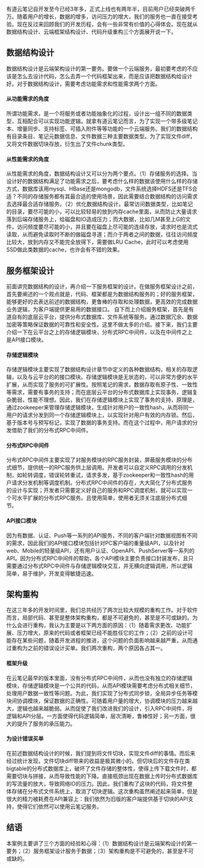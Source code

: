 有道云笔记自开发至今已经3年多，正式上线也有两年半，目前用户已经突破两千万。随着用户的增长，数据的增多，访问压力的增大，我们的服务也一直在接受考验。现在反过来回顾我们的开发历程，会有一些非常有价值的心得体会。现在就从数据结构设计、云端框架结构设计、代码升级重构三个方面展开说一下。

## [](https://github.com/wangfk/study/blob/master/%E6%9C%89%E9%81%93%E4%BA%91%E7%AC%94%E8%AE%B0%E7%9A%84%E4%BA%91%E7%AB%AF%E6%9E%B6%E6%9E%84%E8%AE%BE%E8%AE%A1.md#%E6%95%B0%E6%8D%AE%E7%BB%93%E6%9E%84%E8%AE%BE%E8%AE%A1)数据结构设计

数据结构设计是云端架构设计的第一要务。要做一个云端服务，最初要考虑的不应该是怎么去设计代码，怎么去弄一个代码框架出来，而是应该把数据结构给设计好。对于数据结构设计，需要考虑功能需求和性能需求两个方面。

#### [](https://github.com/wangfk/study/blob/master/%E6%9C%89%E9%81%93%E4%BA%91%E7%AC%94%E8%AE%B0%E7%9A%84%E4%BA%91%E7%AB%AF%E6%9E%B6%E6%9E%84%E8%AE%BE%E8%AE%A1.md#%E4%BB%8E%E5%8A%9F%E8%83%BD%E9%9C%80%E6%B1%82%E7%9A%84%E8%A7%92%E5%BA%A6)从功能需求的角度

所谓功能需求，是一个将服务或者功能抽象化的过程，设计出一组不同的数据类型，互相配合可以实现功能逻辑。就拿有道云笔记而言，为了实现一个带多级笔记本、增量同步、支持标签、可插入附件等等功能的一个云端服务。我们的数据结构有目录条目、笔记元数据信息、文件数据三种主要数据类型。为了实现文件diff，又将文件数据切块存放，衍生出了文件chunk类型。

#### [](https://github.com/wangfk/study/blob/master/%E6%9C%89%E9%81%93%E4%BA%91%E7%AC%94%E8%AE%B0%E7%9A%84%E4%BA%91%E7%AB%AF%E6%9E%B6%E6%9E%84%E8%AE%BE%E8%AE%A1.md#%E4%BB%8E%E6%80%A7%E8%83%BD%E9%9C%80%E6%B1%82%E7%9A%84%E8%A7%92%E5%BA%A6)从性能需求的角度

从性能需求的角度，数据结构设计又可以分为两个要点。（1）存储服务的选择。当设计好的数据结构满足了功能需求之后，要考虑什么样的数据该使用什么样的存储方式，数据库该用mysql、HBase还是mongodb，文件系统选择HDFS还是TFS合适？不同的存储服务都有其最合适的使用场景，因此需要结合数据结构的访问需求去选择最合适存储服务。（2）优化数据结构设计。最常访问数据类型，比如笔记的目录，要尽可能的小，可以比较轻易的放到内存cache里面，从而防止大量请求落到后端存储服务上，给磁盘和IO造成压力；而大数据，比如几M甚至上G的文件，访问频度要尽可能的小，并且要在磁盘上尽可能的连续存放，请求时也是流式读取，从而避免读取时不断的做磁盘寻道；而介于两者之间的数据，往往访问频度比较大，放到内存又不能完全放得下，需要做LRU Cache，此时可以考虑使用SSD做此类数据的cache，也许会有不错的效果。

## [](https://github.com/wangfk/study/blob/master/%E6%9C%89%E9%81%93%E4%BA%91%E7%AC%94%E8%AE%B0%E7%9A%84%E4%BA%91%E7%AB%AF%E6%9E%B6%E6%9E%84%E8%AE%BE%E8%AE%A1.md#%E6%9C%8D%E5%8A%A1%E6%A1%86%E6%9E%B6%E8%AE%BE%E8%AE%A1)服务框架设计

前面讲完数据结构的设计，再介绍一下服务框架的设计。在做服务框架设计之前，首先要阐述的一个观点就是，代码、框架都是为数据结构服务的；好的服务框架，能够更好的去表达前述的数据结构，更鲁棒的存取和处理数据，更高效的完成数据业务逻辑，为客户端提供更易用的数据接口。 自下而上介绍服务框架，首先是有道自有的底层云平台，提供分布式数据库、文件系统等服务。通过数据冗余、数据加密等策略保证数据的可靠性和安全性。这里不做太多的介绍。接下来，我们主要介绍一下在云平台之上的存储逻辑模块，分布式RPC中间件，以及在中间件之上是API接口模块。

#### [](https://github.com/wangfk/study/blob/master/%E6%9C%89%E9%81%93%E4%BA%91%E7%AC%94%E8%AE%B0%E7%9A%84%E4%BA%91%E7%AB%AF%E6%9E%B6%E6%9E%84%E8%AE%BE%E8%AE%A1.md#%E5%AD%98%E5%82%A8%E9%80%BB%E8%BE%91%E6%A8%A1%E5%9D%97)存储逻辑模块

存储逻辑模块主要实现了数据结构设计章节中定义的各种数据结构，相关的存取逻辑，以及与云平台的的接口模块。存储逻辑模块是无状态的，可以非常方便的水平扩展，从而实现了服务的可扩展性。按照笔记的需求，数据存取有原子性、一致性等需求，需要有事务的支持；而在底层云平台的分布式数据库上实现事务，逻辑复杂脆弱，性能不理想。因此，我们在存储逻辑模块上实现了事务的支持，原理是，通过zookeeper来管理存储逻辑模块，生成针对用户的一致性hash，从而将同一用户的请求分发到同一个存储逻辑模块上，以实现针对用户有效的内存锁。然后，基于版本号与预写标记，实现了数据的事务支持。而在这个过程中，用户请求的分发借助了我们的分布式RPC中间件。

#### [](https://github.com/wangfk/study/blob/master/%E6%9C%89%E9%81%93%E4%BA%91%E7%AC%94%E8%AE%B0%E7%9A%84%E4%BA%91%E7%AB%AF%E6%9E%B6%E6%9E%84%E8%AE%BE%E8%AE%A1.md#%E5%88%86%E5%B8%83%E5%BC%8Frpc%E4%B8%AD%E9%97%B4%E4%BB%B6)分布式RPC中间件

分布式RPC中间件主要实现了对服务模块的RPC服务封装，屏蔽服务模块的分布式细节，提供统一的RPC服务供上层调用。开发者可以自定义RPC调用的分发机制，如轮转调度，错误轮转重试，请求多发，基于zookeeper和一致性hash的用户请求分发机制等调度机制。分布式RPC中间件的存在，大大简化了分布式服务的设计与实现；开发者只需要定义好自己的服务和RPC调度机制，就可以实现一个可水平扩展的分布式RPC服务。且使用简单，使用者无须关注底层分布式细节。

#### [](https://github.com/wangfk/study/blob/master/%E6%9C%89%E9%81%93%E4%BA%91%E7%AC%94%E8%AE%B0%E7%9A%84%E4%BA%91%E7%AB%AF%E6%9E%B6%E6%9E%84%E8%AE%BE%E8%AE%A1.md#api%E6%8E%A5%E5%8F%A3%E6%A8%A1%E5%9D%97)API接口模块

因为有数据、认证、Push等一系列的API服务，不同的客户端针对数据视图有不同的需求，因此我们的API接口模块包括针对PC客户端的重量级API，以及针对web、Mobile的轻量级API，还有用户认证、OpenAPI、PushServer等一系列的API。因为分布式RPC中间件的帮助，各个API模块主要负责接口封装发布，且只需要通过分布式RPC中间件与存储逻辑模块交互，并无横向逻辑调用，所以逻辑简单，易于维护，开发变得敏捷迅速。

## [](https://github.com/wangfk/study/blob/master/%E6%9C%89%E9%81%93%E4%BA%91%E7%AC%94%E8%AE%B0%E7%9A%84%E4%BA%91%E7%AB%AF%E6%9E%B6%E6%9E%84%E8%AE%BE%E8%AE%A1.md#%E6%9E%B6%E6%9E%84%E9%87%8D%E6%9E%84)架构重构

在这三年多的开发时间里，我们总共经历了两次比较大规模的重构工作。对于软件而言，局部代码、甚至是整体架构重构，都是不可避免的，甚至是不可或缺的。为什么会进行重构，我认为主要是以下两方面的原因：（1）随着需求更改、功能扩展、压力增大，原来的代码或者框架已经不能胜任它的工作；（2）之前的设计可能存在某些问题，随着开发进程的推进，这个问题的负面影响越来越严重，从而通过重构为之前的错误设计买单。我们两次重构，两个原因各占其一。

#### [](https://github.com/wangfk/study/blob/master/%E6%9C%89%E9%81%93%E4%BA%91%E7%AC%94%E8%AE%B0%E7%9A%84%E4%BA%91%E7%AB%AF%E6%9E%B6%E6%9E%84%E8%AE%BE%E8%AE%A1.md#%E6%A1%86%E6%9E%B6%E5%8D%87%E7%BA%A7)框架升级

在云笔记最早的版本里面，没有分布式RPC中间件，从而也没有独立的存储逻辑模块，存储逻辑模块是一个公共的代码，从而API模块需要考虑分布式相关细节，处理用户数据一致性等问题。为此，我们实现了分布式同步锁，全局异步任务等模块间协调模块，保证数据的正确性。可随着用户量的增大，协调模块的压力越来越大，逻辑也越来越脆弱。从而促使了我们改进我们的设计，引入RPC中间件，将逻辑和API分层。一方面使得代码逻辑简单，层次清晰，鲁棒性好；另一方面，很大的提升了服务的承压能力。

#### [](https://github.com/wangfk/study/blob/master/%E6%9C%89%E9%81%93%E4%BA%91%E7%AC%94%E8%AE%B0%E7%9A%84%E4%BA%91%E7%AB%AF%E6%9E%B6%E6%9E%84%E8%AE%BE%E8%AE%A1.md#%E4%B8%BA%E8%AE%BE%E8%AE%A1%E9%94%99%E8%AF%AF%E4%B9%B0%E5%8D%95)为设计错误买单

在前述数据结构设计的时候，我们提到将文件切块，实现文件diff的事情。而后来经过统计发现，文件切块diff带来的收益是极其微小的。但切块后的文件存在类bigtable的分布式数据库上，破坏了文件存储的整体性，使得上传下载文件时，都需要切块与拼接，从而导致性能的下降。直接瓶颈出现在数据上传时分布式数据库的写流量的放大，导致网络IO的压力。因此，我们重构了这块的代码，将文件整体存储在分布式文件系统上，取消了切块逻辑。这次重构虽然阐述起来简单，但是很大的精力被耗费在API兼容上：我们依然为旧版的客户端提供基于切块的API支持，使得它们依然可以使用云笔记服务。

## [](https://github.com/wangfk/study/blob/master/%E6%9C%89%E9%81%93%E4%BA%91%E7%AC%94%E8%AE%B0%E7%9A%84%E4%BA%91%E7%AB%AF%E6%9E%B6%E6%9E%84%E8%AE%BE%E8%AE%A1.md#%E7%BB%93%E8%AF%AD)结语

本案例主要讲了三个方面的经验和心得：（1）数据结构设计是云端架构设计的第一要务；（2）服务框架设计服务于数据；（3）架构重构是不可避免的，甚至是不可或缺的。